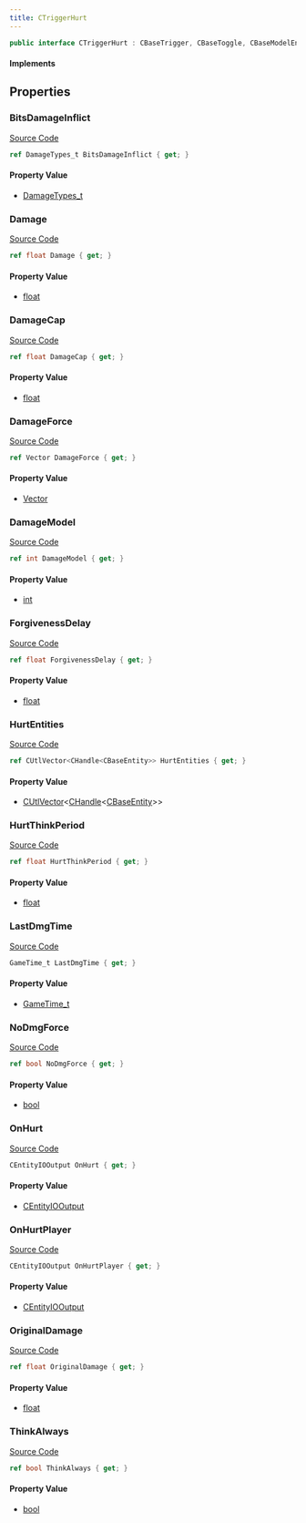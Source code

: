 ```yaml
---
title: CTriggerHurt
---
```


```csharp
public interface CTriggerHurt : CBaseTrigger, CBaseToggle, CBaseModelEntity, CBaseEntity, CEntityInstance, ISchemaClass<CEntityInstance>, ISchemaClass<CBaseEntity>, ISchemaClass<CBaseModelEntity>, ISchemaClass<CBaseToggle>, ISchemaClass<CBaseTrigger>, ISchemaClass<CTriggerHurt>, ISchemaField, ISchemaClass, INativeHandle
```

#### Implements

## Properties

### BitsDamageInflict

[Source Code](https://github.com/swiftly-solution/swiftlys2/blob/beta/managed/src/SwiftlyS2.Generated/Schemas/Interfaces/CTriggerHurt.cs#L26)

```csharp
ref DamageTypes_t BitsDamageInflict { get; }
```

#### Property Value

- [DamageTypes_t](/docs/api/shared/schemadefinitions/damagetypes_t)

### Damage

[Source Code](https://github.com/swiftly-solution/swiftlys2/blob/beta/managed/src/SwiftlyS2.Generated/Schemas/Interfaces/CTriggerHurt.cs#L18)

```csharp
ref float Damage { get; }
```

#### Property Value

- [float](https://learn.microsoft.com/dotnet/api/system.single)

### DamageCap

[Source Code](https://github.com/swiftly-solution/swiftlys2/blob/beta/managed/src/SwiftlyS2.Generated/Schemas/Interfaces/CTriggerHurt.cs#L20)

```csharp
ref float DamageCap { get; }
```

#### Property Value

- [float](https://learn.microsoft.com/dotnet/api/system.single)

### DamageForce

[Source Code](https://github.com/swiftly-solution/swiftlys2/blob/beta/managed/src/SwiftlyS2.Generated/Schemas/Interfaces/CTriggerHurt.cs#L32)

```csharp
ref Vector DamageForce { get; }
```

#### Property Value

- [Vector](/docs/api/shared/natives/vector)

### DamageModel

[Source Code](https://github.com/swiftly-solution/swiftlys2/blob/beta/managed/src/SwiftlyS2.Generated/Schemas/Interfaces/CTriggerHurt.cs#L28)

```csharp
ref int DamageModel { get; }
```

#### Property Value

- [int](https://learn.microsoft.com/dotnet/api/system.int32)

### ForgivenessDelay

[Source Code](https://github.com/swiftly-solution/swiftlys2/blob/beta/managed/src/SwiftlyS2.Generated/Schemas/Interfaces/CTriggerHurt.cs#L24)

```csharp
ref float ForgivenessDelay { get; }
```

#### Property Value

- [float](https://learn.microsoft.com/dotnet/api/system.single)

### HurtEntities

[Source Code](https://github.com/swiftly-solution/swiftlys2/blob/beta/managed/src/SwiftlyS2.Generated/Schemas/Interfaces/CTriggerHurt.cs#L42)

```csharp
ref CUtlVector<CHandle<CBaseEntity>> HurtEntities { get; }
```

#### Property Value

- [CUtlVector](/docs/api/-1)<[CHandle](/docs/api/shared/natives/chandle-1)<[CBaseEntity](/docs/api/shared/schemadefinitions/cbaseentity)>>

### HurtThinkPeriod

[Source Code](https://github.com/swiftly-solution/swiftlys2/blob/beta/managed/src/SwiftlyS2.Generated/Schemas/Interfaces/CTriggerHurt.cs#L36)

```csharp
ref float HurtThinkPeriod { get; }
```

#### Property Value

- [float](https://learn.microsoft.com/dotnet/api/system.single)

### LastDmgTime

[Source Code](https://github.com/swiftly-solution/swiftlys2/blob/beta/managed/src/SwiftlyS2.Generated/Schemas/Interfaces/CTriggerHurt.cs#L22)

```csharp
GameTime_t LastDmgTime { get; }
```

#### Property Value

- [GameTime_t](/docs/api/shared/schemadefinitions/gametime_t)

### NoDmgForce

[Source Code](https://github.com/swiftly-solution/swiftlys2/blob/beta/managed/src/SwiftlyS2.Generated/Schemas/Interfaces/CTriggerHurt.cs#L30)

```csharp
ref bool NoDmgForce { get; }
```

#### Property Value

- [bool](https://learn.microsoft.com/dotnet/api/system.boolean)

### OnHurt

[Source Code](https://github.com/swiftly-solution/swiftlys2/blob/beta/managed/src/SwiftlyS2.Generated/Schemas/Interfaces/CTriggerHurt.cs#L38)

```csharp
CEntityIOOutput OnHurt { get; }
```

#### Property Value

- [CEntityIOOutput](/docs/api/shared/schemadefinitions/centityiooutput)

### OnHurtPlayer

[Source Code](https://github.com/swiftly-solution/swiftlys2/blob/beta/managed/src/SwiftlyS2.Generated/Schemas/Interfaces/CTriggerHurt.cs#L40)

```csharp
CEntityIOOutput OnHurtPlayer { get; }
```

#### Property Value

- [CEntityIOOutput](/docs/api/shared/schemadefinitions/centityiooutput)

### OriginalDamage

[Source Code](https://github.com/swiftly-solution/swiftlys2/blob/beta/managed/src/SwiftlyS2.Generated/Schemas/Interfaces/CTriggerHurt.cs#L16)

```csharp
ref float OriginalDamage { get; }
```

#### Property Value

- [float](https://learn.microsoft.com/dotnet/api/system.single)

### ThinkAlways

[Source Code](https://github.com/swiftly-solution/swiftlys2/blob/beta/managed/src/SwiftlyS2.Generated/Schemas/Interfaces/CTriggerHurt.cs#L34)

```csharp
ref bool ThinkAlways { get; }
```

#### Property Value

- [bool](https://learn.microsoft.com/dotnet/api/system.boolean)

